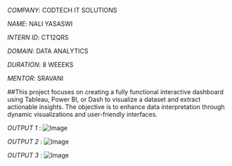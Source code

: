 *COMPANY*: CODTECH IT SOLUTIONS

*NAME*: NALI YASASWI

*INTERN ID*: CT12QRS

*DOMAIN*: DATA ANALYTICS

*DURATION*: 8 WEEEKS

*MENTOR*: SRAVANI 

##This project focuses on creating a fully functional interactive dashboard using Tableau, Power BI, or Dash to visualize a dataset and extract actionable insights. The objective is to enhance data interpretation through dynamic visualizations and user-friendly interfaces.

*OUTPUT 1* : ![Image](https://github.com/user-attachments/assets/3282a2bc-b223-40ff-88a3-5dd8171707eb)

*OUTPUT 2* : ![Image](https://github.com/user-attachments/assets/64fa834b-ba1b-42e7-9ed9-6d3d496c3ff2)

*OUTPUT 3* : ![Image](https://github.com/user-attachments/assets/d4a7cdd2-26ff-4147-a687-08976857de42)
